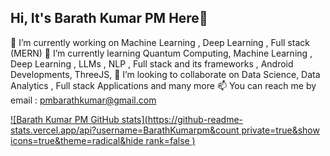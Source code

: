 ## Hi, It's Barath Kumar PM Here👋

🔭 I’m currently working on Machine Learning , Deep Learning , Full stack (MERN) 
🌱 I’m currently learning Quantum Computing, Machine Learning , Deep Learning , LLMs , NLP , 
      Full stack and its frameworks , Android Developments, ThreeJS, 
👯 I’m looking to collaborate on Data Science, Data Analytics , Full stack Applications and many more
📫 You can reach me by email : pmbarathkumar@gmail.com

[![Barath Kumar PM GitHub stats](https://github-readme-stats.vercel.app/api?username=BarathKumarpm&count private=true&show icons=true&theme=radical&hide rank=false )](https://github.com/anuraghazr/github-readme-stats)
